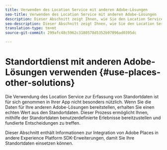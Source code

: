 ```yaml
---
title: Verwenden des Location Service mit anderen Adobe-Lösungen
seo-title: Verwenden des Location Service mit anderen Adobe-Lösungen
description: Dieser Abschnitt zeigt Ihnen, wie Sie den Location Service mit anderen Adobe-Lösungen verwenden.
seo-description: Dieser Abschnitt zeigt Ihnen, wie Sie den Location Service mit anderen Adobe-Lösungen verwenden.
translation-type: tm+mt
source-git-commit: 299afc48c5962c3180578d5352b97096ad0395dc

---
```



# Standortdienst mit anderen Adobe-Lösungen verwenden {#use-places-other-solutions}

Die Verwendung des Location Service zur Erfassung von Standortdaten ist für sich genommen in Ihrer App nicht besonders nützlich. Wenn Sie die Daten für Ihre anderen Adobe-Lösungen bereitstellen, erhalten Sie einen echten Wert aus den Standortdaten. Dieser Prozess ermöglicht Ihnen, mithilfe der Standortdaten benutzerdefinierte Erlebnisse bereitzustellen und fundierte Entscheidungen zu treffen.

Dieser Abschnitt enthält Informationen zur Integration von Adobe Places in andere Experience Platform SDK-Erweiterungen, damit Sie Ihre Standortdaten einsetzen können.